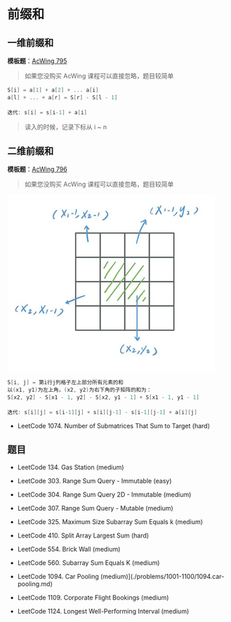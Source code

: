 # 前缀和

## 一维前缀和

**模板题**：[AcWing 795](https://www.acwing.com/problem/content/797/)

>  如果您没购买 AcWing 课程可以直接忽略，题目较简单

```cpp
S[i] = a[1] + a[2] + ... a[i]
a[l] + ... + a[r] = S[r] - S[l - 1]
    
迭代: s[i] = s[i-1] + a[i]
```

> 读入的时候，记录下标从 i ~ n

## 二维前缀和

**模板题**：[AcWing 796](https://www.acwing.com/problem/content/798/)

>  如果您没购买 AcWing 课程可以直接忽略，题目较简单

![2d](/2d.png)
```cpp
S[i, j] = 第i行j列格子左上部分所有元素的和
以(x1, y1)为左上角，(x2, y2)为右下角的子矩阵的和为：
S[x2, y2] - S[x1 - 1, y2] - S[x2, y1 - 1] + S[x1 - 1, y1 - 1]
    
迭代: s[i][j] = s[i-1][j] + s[i][j-1] - s[i-1][j-1] + a[i][j]
```

- LeetCode 1074. Number of Submatrices That Sum to Target (hard)

## 题目

- LeetCode 134. Gas Station (medium)

- LeetCode 303. Range Sum Query - Immutable (easy)

- LeetCode 304. Range Sum Query 2D - Immutable (medium)

- LeetCode 307. Range Sum Query - Mutable (medium)

- LeetCode 325. Maximum Size Subarray Sum Equals k (medium)

- LeetCode 410. Split Array Largest Sum (hard)

- LeetCode 554. Brick Wall (medium)

- LeetCode 560. Subarray Sum Equals K (medium)

- LeetCode 1094. Car Pooling (medium)](./problems/1001-1100/1094.car-pooling.md)

- LeetCode 1109. Corporate Flight Bookings (medium)

- LeetCode 1124. Longest Well-Performing Interval (medium)


